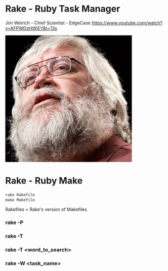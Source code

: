 # Rake - Ruby Task Manager

Jim Weirich - Chief Scientist - EdgeCase
https://www.youtube.com/watch?v=AFPWDzHWjEY&t=13s

![](jim.jpeg)

# Rake - Ruby Make

```
rake Rakefile
make Makefile
```

Rakefiles = Rake's version of Makefiles

### rake -P
### rake -T
### rake -T <word_to_search>
### rake -W <task_name>
